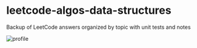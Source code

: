 # leetcode-algos-data-structures

Backup of LeetCode answers organized by topic with unit tests and notes

![profile](https://github.com/lostintime101/leetcode-algos-data-structures/assets/92709487/448c5c81-545c-4048-952b-8c21b8cc08a9)

